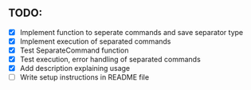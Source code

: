 ## TODO:
- [x] Implement function to seperate commands and save separator type
- [x] Implement execution of separated commands
- [x] Test SeparateCommand function
- [x] Test execution, error handling of separated commands
- [x] Add description explaining usage
- [ ] Write setup instructions in README file